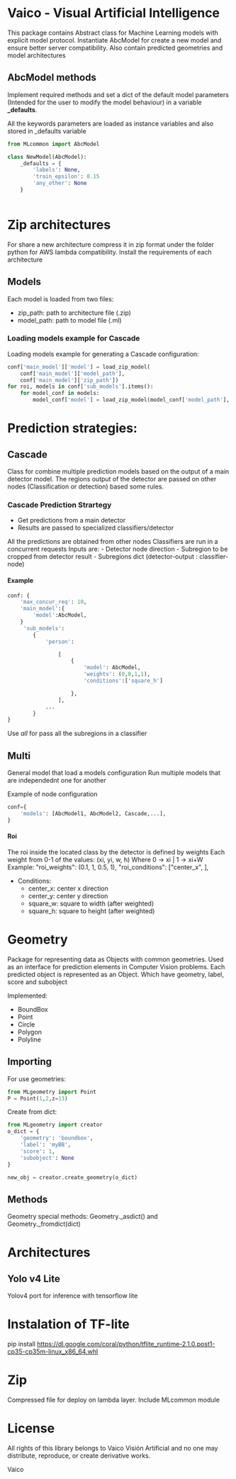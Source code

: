 # Vaico - Visual Artificial Intelligence
This package contains Abstract class for Machine Learning models with explicit model protocol.
Instantiate AbcModel for create a new model and ensure better server compatibility. Also contain predicted geometries and model architectures


## AbcModel methods

Implement required methods and set a dict of the default model parameters (Intended for the user to modify the model behaviour) in a variable **_defaults**. 

All the keywords parameters are loaded as instance variables and also stored in _defaults variable

```python
from MLcommon import AbcModel

class NewModel(AbcModel):
    _defaults = {
        'labels': None,
        'train_epsilon': 0.15
        'any_other': None
    }               
  
```

# Zip architectures
For share a new architecture compress it in zip format under the folder python for AWS lambda compatibility. Install the requirements of each architecture
## Models
Each model is loaded from two files:
- zip_path: path to architecture file (.zip)
- model_path: path to model file (.ml)

### Loading models example for Cascade
Loading models example for generating a Cascade configuration:
```python
conf['main_model']['model'] = load_zip_model(
    conf['main_model']['model_path'],
    conf['main_model']['zip_path'])
for roi, models in conf['sub_models'].items():
    for model_conf in models:
        model_conf['model'] = load_zip_model(model_conf['model_path'], model_conf['zip_path'])
```
# Prediction strategies:
## Cascade
Class for combine multiple prediction models based on the output of a main detector model.
The regions output of the detector are passed on other nodes (Classification or detection)
based some rules.

### Cascade Prediction Strartegy
 - Get predictions from a main detector
 - Results are passed to specialized classifiers/detector

All the predictions are obtained from other nodes
Classifiers are run in a concurrent requests
Inputs are:
    - Detector node direction
    - Subregion to be cropped from detector result
    - Subregions dict (detector-output : classifier-node)

#### Example
```python
conf: {
    'max_concur_req': 10,
    'main_model':{
        'model':AbcModel,
    }
     'sub_models':
        {
            'person':

                [
                    {
                        'model': AbcModel,
                        'weights': (0,0,1,1),
                        'conditions':['square_h']

                    },
                ],
            ...
        }
}
```
Use *all* for pass all the subregions in a classifier

## Multi
General model that load a models configuration 
Run multiple models that are independednt one for another

Example of node configuration
```python
conf={
    'models': [AbcModel1, AbcModel2, Cascade,...],
}
```

#### Roi
The roi inside the located class by the detector is defined by weights
Each weight from 0-1 of the values: (xi, yi, w, h)
Where 0 -> xi | 1 -> xi+W
Example:
    "roi_weights": (0.1, 1, 0.5, 1),
    "roi_conditions": ["center_x", ],

- Conditions:
    * center_x: center x direction
    * center_y: center y direction
    * square_w: square to width (after weighted)
    * square_h: square to height (after weighted)

# Geometry
Package for representing data as Objects with common geometries. Used as an interface for prediction elements in Computer Vision problems.
Each predicted object is represented as an Object. Which have geometry, label, score and subobject

Implemented:
- BoundBox
- Point
- Circle
- Polygon
- Polyline

## Importing
For use geometries:
```python
from MLgeometry import Point
P = Point(1,2,z=13)
```
Create from dict:
```python
from MLgeometry import creator
o_dict = {
    'geometry': 'boundbox',
    'label': 'myBB',
    'score': 1,
    'subobject': None
}

new_obj = creator.create_geometry(o_dict)

```
## Methods
Geometry special methods: Geometry._asdict() and Geometry._fromdict(dict)


# Architectures

## Yolo v4 Lite
Yolov4 port for inference with tensorflow lite

# Instalation of TF-lite
pip install https://dl.google.com/coral/python/tflite_runtime-2.1.0.post1-cp35-cp35m-linux_x86_64.whl

# Zip
Compressed file for deploy on lambda layer. Include MLcommon module 








# License
All rights of this library belongs to Vaico Visión Artificial and no one may distribute, reproduce, or create derivative works.

Vaico
